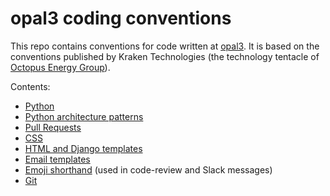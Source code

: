 # opal3 coding conventions

This repo contains conventions for code written at [opal3][opal3].
It is based on the conventions published by Kraken Technologies (the
technology tentacle of [Octopus Energy Group][group]). 


[opal3]: https://opal3.com
[group]: https://octopusenergy.group/

Contents:

- [Python](python.md)
- [Python architecture patterns](patterns.md)
- [Pull Requests](pull-requests.md)
- [CSS](css.md)
- [HTML and Django templates](html.md)
- [Email templates](emails.md)
- [Emoji shorthand](shorthand.md) (used in code-review and Slack messages)
- [Git](git.md)
 